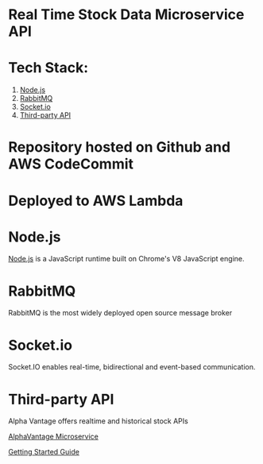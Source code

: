 # Real Time Stock Data Microservice API

# Tech Stack:

1. [Node.js](#nodejs)
2. [RabbitMQ](#rabbitmq)
3. [Socket.io](#socketio)
4. [Third-party API](#thirdpartyapi)

# Repository hosted on Github and AWS CodeCommit

# Deployed to AWS Lambda

# Node.js <a name="nodejs"></a>

[Node.js](https://nodejs.org/en/) is a JavaScript runtime built on Chrome's V8 JavaScript engine.

# RabbitMQ <a name="rabbitmq"></a>

RabbitMQ is the most widely deployed open source message broker

# Socket.io <a name="socketio"></a>

Socket.IO enables real-time, bidirectional and event-based communication.

# Third-party API <a name="thirdpartyapi"></a>

Alpha Vantage offers realtime and historical stock APIs

[AlphaVantage Microservice](https://github.com/sharp0111/alphavantage-service)

[Getting Started Guide](https://medium.com/alpha-vantage/get-started-with-alpha-vantage-data-619a70c7f33a)
